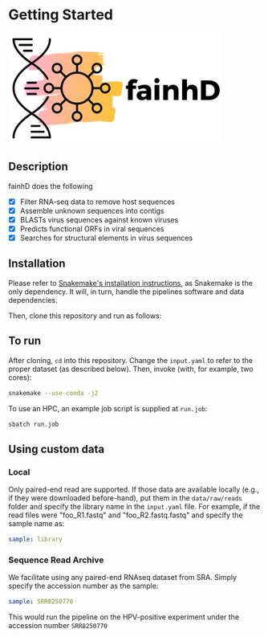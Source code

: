 # Getting Started

![](../fainhD.png)


## Description

fainhD does the following

- [x] Filter RNA-seq data to remove host sequences
- [x] Assemble unknown sequences into contigs
- [x] BLASTs virus sequences against known viruses
- [x] Predicts functional ORFs in viral sequences
- [x] Searches for structural elements in virus sequences

## Installation

Please refer to [Snakemake's installation instructions](https://snakemake.readthedocs.io/en/stable/getting_started/installation.html), as Snakemake is the only dependency. It will, in turn, handle the pipelines software and data dependencies.

Then, clone this repository and run as follows:

## To run
After cloning, `cd` into this repository. Change the `input.yaml` to refer to the proper dataset (as described below). Then, invoke (with, for example, two cores):
```bash
snakemake --use-conda -j2 
```

To use an HPC, an example job script is supplied at `run.job`:
```bash
sbatch run.job
```

## Using custom data

### Local

Only paired-end read are supported. If those data are available locally (e.g., if they were downloaded before-hand), put them in the `data/raw/reads` folder and specify the library name in the `input.yaml` file. For example, if the read files were "foo_R1.fastq" and "foo_R2.fastq.fastq" and specify the sample name as:

```yaml
sample: library
```

### Sequence Read Archive

We facilitate using any paired-end RNAseq dataset from SRA. Simply specify the accession number as the sample:

```yaml
sample: SRR8250770 
```

This would run the pipeline on the HPV-positive experiment under the accession number `SRR8250770`
